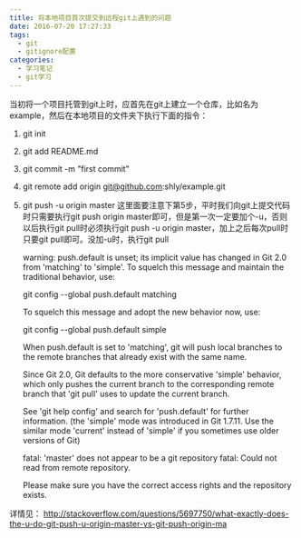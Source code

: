 ```yaml
---
title: 将本地项目首次提交到远程git上遇到的问题
date: 2016-07-20 17:27:33
tags: 
  - git
  - gitignore配置
categories:
  - 学习笔记
  - git学习
---
```

当初将一个项目托管到git上时，应首先在git上建立一个仓库，比如名为example，然后在本地项目的文件夹下执行下面的指令：
<!-- more -->

1. git init
2. git add README.md
3. git commit -m "first commit"
4. git remote add origin git@github.com:shly/example.git
5. git push -u origin master
这里面要注意下第5步，平时我们向git上提交代码时只需要执行git push origin master即可，但是第一次一定要加个-u，否则以后执行git pull时必须执行git push -u origin master，加上之后每次pull时只要git pull即可。没加-u时，执行git pull

	warning: push.default is unset; its implicit value has changed in
	Git 2.0 from 'matching' to 'simple'. To squelch this message
	and maintain the traditional behavior, use:

	  git config --global push.default matching

	To squelch this message and adopt the new behavior now, use:

	  git config --global push.default simple

	When push.default is set to 'matching', git will push local branches
	to the remote branches that already exist with the same name.

	Since Git 2.0, Git defaults to the more conservative 'simple'
	behavior, which only pushes the current branch to the corresponding
	remote branch that 'git pull' uses to update the current branch.

	See 'git help config' and search for 'push.default' for further information.
	(the 'simple' mode was introduced in Git 1.7.11. Use the similar mode
	'current' instead of 'simple' if you sometimes use older versions of Git)

	fatal: 'master' does not appear to be a git repository
	fatal: Could not read from remote repository.

	Please make sure you have the correct access rights
	and the repository exists.

详情见：
http://stackoverflow.com/questions/5697750/what-exactly-does-the-u-do-git-push-u-origin-master-vs-git-push-origin-ma